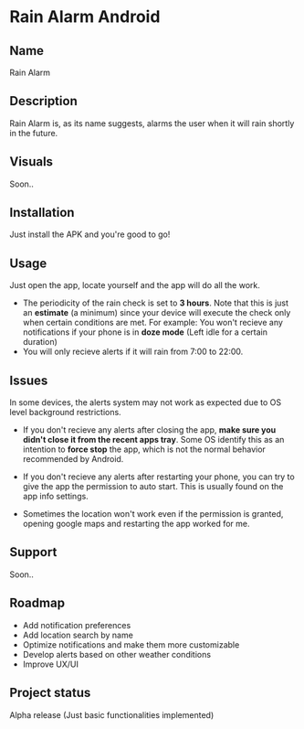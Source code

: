 # Rain Alarm Android

## Name
Rain Alarm

## Description
Rain Alarm is, as its name suggests, alarms the user when it will rain shortly in the future. 

## Visuals
Soon..

## Installation
Just install the APK and you're good to go!

## Usage
Just open the app, locate yourself and the app will do all the work.

- The periodicity of the rain check is set to **3 hours**. Note that this is just an **estimate** (a minimum) since your device will execute the check only when certain conditions are met. 
For example: You won't recieve any notifications if your phone is in **doze mode** (Left idle for a certain duration)
- You will only recieve alerts if it will rain from 7:00 to 22:00.

## Issues
In some devices, the alerts system may not work as expected due to OS level background restrictions.

- If you don't recieve any alerts after closing the app, **make sure you didn't close it from the recent apps tray**. Some OS identify this as an intention to **force stop** the app, which is not the normal behavior recommended by Android.
- If you don't recieve any alerts after restarting your phone, you can try to give the app the permission to auto start. This is usually found on the app info settings.

- Sometimes the location won't work even if the permission is granted, opening google maps and restarting the app worked for me.

## Support
Soon..

## Roadmap
- Add notification preferences
- Add location search by name
- Optimize notifications and make them more customizable
- Develop alerts based on other weather conditions
- Improve UX/UI

## Project status
Alpha release (Just basic functionalities implemented)
